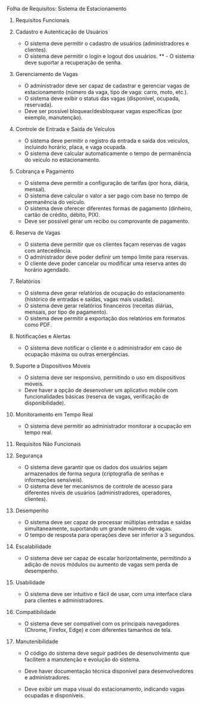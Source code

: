 Folha de Requisitos: Sistema de Estacionamento

1. Requisitos Funcionais
 
1. Cadastro e Autenticação de Usuários
   - O sistema deve permitir o cadastro de usuários (administradores e clientes).
   - O sistema deve permitir o login e logout dos usuários.
   ** - O sistema deve suportar a recuperação de senha.

2. Gerenciamento de Vagas
   - O administrador deve ser capaz de cadastrar e gerenciar vagas de estacionamento (número da vaga, tipo de vaga: carro, moto, etc.).
   - O sistema deve exibir o status das vagas (disponível, ocupada, reservada).
   - Deve ser possível bloquear/desbloquear vagas específicas (por exemplo, manutenção).

3. Controle de Entrada e Saída de Veículos
   - O sistema deve permitir o registro da entrada e saída dos veículos, incluindo horário, placa, e vaga ocupada.
   - O sistema deve calcular automaticamente o tempo de permanência do veículo no estacionamento.

4. Cobrança e Pagamento
   - O sistema deve permitir a configuração de tarifas (por hora, diária, mensal).
   - O sistema deve calcular o valor a ser pago com base no tempo de permanência do veículo.
   - O sistema deve oferecer diferentes formas de pagamento (dinheiro, cartão de crédito, débito, PIX).
   - Deve ser possível gerar um recibo ou comprovante de pagamento.

5. Reserva de Vagas
   - O sistema deve permitir que os clientes façam reservas de vagas com antecedência.
   - O administrador deve poder definir um tempo limite para reservas.
   - O cliente deve poder cancelar ou modificar uma reserva antes do horário agendado.

6. Relatórios
   - O sistema deve gerar relatórios de ocupação do estacionamento (histórico de entradas e saídas, vagas mais usadas).
   - O sistema deve gerar relatórios financeiros (receitas diárias, mensais, por tipo de pagamento).
   - O sistema deve permitir a exportação dos relatórios em formatos como PDF.

7. Notificações e Alertas
   - O sistema deve notificar o cliente e o administrador em caso de ocupação máxima ou outras emergências.

8. Suporte a Dispositivos Móveis
   - O sistema deve ser responsivo, permitindo o uso em dispositivos móveis.
   - Deve haver a opção de desenvolver um aplicativo mobile com funcionalidades básicas (reserva de vagas, verificação de disponibilidade).

9. Monitoramento em Tempo Real
   - O sistema deve permitir ao administrador monitorar a ocupação em tempo real.


2. Requisitos Não Funcionais

1. Segurança
   - O sistema deve garantir que os dados dos usuários sejam armazenados de forma segura (criptografia de senhas e informações sensíveis).
   - O sistema deve ter mecanismos de controle de acesso para diferentes níveis de usuários (administradores, operadores, clientes).

2. Desempenho
   - O sistema deve ser capaz de processar múltiplas entradas e saídas simultaneamente, suportando um grande número de vagas.
   - O tempo de resposta para operações deve ser inferior a 3 segundos.

3. Escalabilidade
   - O sistema deve ser capaz de escalar horizontalmente, permitindo a adição de novos módulos ou aumento de vagas sem perda de desempenho.

4. Usabilidade
   - O sistema deve ser intuitivo e fácil de usar, com uma interface clara para clientes e administradores.

5. Compatibilidade
   - O sistema deve ser compatível com os principais navegadores (Chrome, Firefox, Edge) e com diferentes tamanhos de tela.

6. Manutenibilidade
   - O código do sistema deve seguir padrões de desenvolvimento que facilitem a manutenção e evolução do sistema.
   - Deve haver documentação técnica disponível para desenvolvedores e administradores.

   - Deve exibir um mapa visual do estacionamento, indicando vagas ocupadas e disponíveis.
